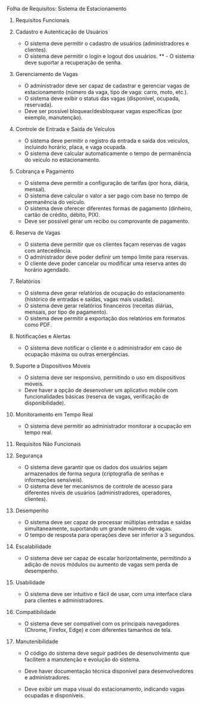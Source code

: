 Folha de Requisitos: Sistema de Estacionamento

1. Requisitos Funcionais
 
1. Cadastro e Autenticação de Usuários
   - O sistema deve permitir o cadastro de usuários (administradores e clientes).
   - O sistema deve permitir o login e logout dos usuários.
   ** - O sistema deve suportar a recuperação de senha.

2. Gerenciamento de Vagas
   - O administrador deve ser capaz de cadastrar e gerenciar vagas de estacionamento (número da vaga, tipo de vaga: carro, moto, etc.).
   - O sistema deve exibir o status das vagas (disponível, ocupada, reservada).
   - Deve ser possível bloquear/desbloquear vagas específicas (por exemplo, manutenção).

3. Controle de Entrada e Saída de Veículos
   - O sistema deve permitir o registro da entrada e saída dos veículos, incluindo horário, placa, e vaga ocupada.
   - O sistema deve calcular automaticamente o tempo de permanência do veículo no estacionamento.

4. Cobrança e Pagamento
   - O sistema deve permitir a configuração de tarifas (por hora, diária, mensal).
   - O sistema deve calcular o valor a ser pago com base no tempo de permanência do veículo.
   - O sistema deve oferecer diferentes formas de pagamento (dinheiro, cartão de crédito, débito, PIX).
   - Deve ser possível gerar um recibo ou comprovante de pagamento.

5. Reserva de Vagas
   - O sistema deve permitir que os clientes façam reservas de vagas com antecedência.
   - O administrador deve poder definir um tempo limite para reservas.
   - O cliente deve poder cancelar ou modificar uma reserva antes do horário agendado.

6. Relatórios
   - O sistema deve gerar relatórios de ocupação do estacionamento (histórico de entradas e saídas, vagas mais usadas).
   - O sistema deve gerar relatórios financeiros (receitas diárias, mensais, por tipo de pagamento).
   - O sistema deve permitir a exportação dos relatórios em formatos como PDF.

7. Notificações e Alertas
   - O sistema deve notificar o cliente e o administrador em caso de ocupação máxima ou outras emergências.

8. Suporte a Dispositivos Móveis
   - O sistema deve ser responsivo, permitindo o uso em dispositivos móveis.
   - Deve haver a opção de desenvolver um aplicativo mobile com funcionalidades básicas (reserva de vagas, verificação de disponibilidade).

9. Monitoramento em Tempo Real
   - O sistema deve permitir ao administrador monitorar a ocupação em tempo real.


2. Requisitos Não Funcionais

1. Segurança
   - O sistema deve garantir que os dados dos usuários sejam armazenados de forma segura (criptografia de senhas e informações sensíveis).
   - O sistema deve ter mecanismos de controle de acesso para diferentes níveis de usuários (administradores, operadores, clientes).

2. Desempenho
   - O sistema deve ser capaz de processar múltiplas entradas e saídas simultaneamente, suportando um grande número de vagas.
   - O tempo de resposta para operações deve ser inferior a 3 segundos.

3. Escalabilidade
   - O sistema deve ser capaz de escalar horizontalmente, permitindo a adição de novos módulos ou aumento de vagas sem perda de desempenho.

4. Usabilidade
   - O sistema deve ser intuitivo e fácil de usar, com uma interface clara para clientes e administradores.

5. Compatibilidade
   - O sistema deve ser compatível com os principais navegadores (Chrome, Firefox, Edge) e com diferentes tamanhos de tela.

6. Manutenibilidade
   - O código do sistema deve seguir padrões de desenvolvimento que facilitem a manutenção e evolução do sistema.
   - Deve haver documentação técnica disponível para desenvolvedores e administradores.

   - Deve exibir um mapa visual do estacionamento, indicando vagas ocupadas e disponíveis.
